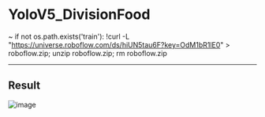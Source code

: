 # YoloV5_DivisionFood
    
~ if not os.path.exists('train'):
    !curl -L "https://universe.roboflow.com/ds/hiUN5tau6F?key=OdM1bR1lE0"  > roboflow.zip; unzip roboflow.zip; rm roboflow.zip
    
---
## Result
![image](https://user-images.githubusercontent.com/83060689/235306488-02ab91a9-2a2e-4cb9-9dbb-051eca0fd287.png)
